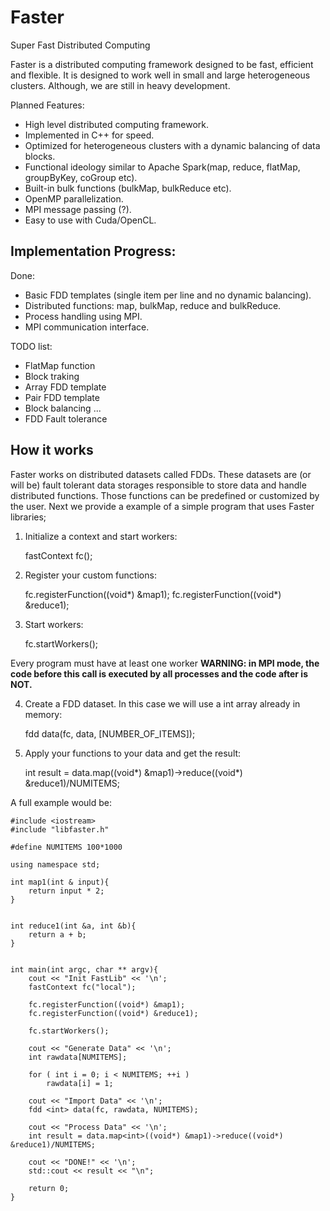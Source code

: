 Faster
======
Super Fast Distributed Computing

Faster is a distributed computing framework designed to be fast, efficient and flexible. It is designed to work well in small and large heterogeneous clusters. Although, we are still in heavy development.


Planned Features:

* High level distributed computing framework.
* Implemented in C++ for speed. 
* Optimized for heterogeneous clusters with a dynamic balancing of data blocks.
* Functional ideology similar to Apache Spark(map, reduce, flatMap, groupByKey, coGroup etc).
* Built-in bulk functions (bulkMap, bulkReduce etc).
* OpenMP parallelization.
* MPI message passing (?).
* Easy to use with Cuda/OpenCL.


Implementation Progress:
-----------------------

Done:

* Basic FDD templates (single item per line and no dynamic balancing).
* Distributed functions: map, bulkMap, reduce and bulkReduce.
* Process handling using MPI.
* MPI communication interface.

TODO list:

* FlatMap function
* Block traking
* Array FDD template
* Pair FDD template
* Block balancing
...
* FDD Fault tolerance



How it works
------------

Faster works on distributed datasets called FDDs. These datasets are (or will be) fault tolerant data storages responsible to store data and handle distributed functions. Those functions can be predefined or customized by the user. Next we provide a example of a simple program that uses Faster libraries;

1. Initialize a context and start workers:

	fastContext fc();


2. Register your custom functions:
	
	fc.registerFunction((void*) &map1);
	fc.registerFunction((void*) &reduce1);

3. Start workers: 

	fc.startWorkers();
	
Every program must have at least one worker 
__WARNING: in MPI mode, the code before this call is executed by all processes and the code after is NOT.__

4. Create a FDD dataset. In this case we will use a int array already in memory:

	fdd <int> data(fc, data, [NUMBER_OF_ITEMS]);

5. Apply your functions to your data and get the result:

	int result = data.map<int>((void*) &map1)->reduce((void*) &reduce1)/NUMITEMS;

A full example would be:

	#include <iostream>
	#include "libfaster.h"

	#define NUMITEMS 100*1000

	using namespace std;

	int map1(int & input){
		return input * 2;
	}


	int reduce1(int &a, int &b){
		return a + b;
	}


	int main(int argc, char ** argv){
		cout << "Init FastLib" << '\n';
		fastContext fc("local");

		fc.registerFunction((void*) &map1);
		fc.registerFunction((void*) &reduce1);

		fc.startWorkers();

		cout << "Generate Data" << '\n';
		int rawdata[NUMITEMS];

		for ( int i = 0; i < NUMITEMS; ++i )
			rawdata[i] = 1;

		cout << "Import Data" << '\n';
		fdd <int> data(fc, rawdata, NUMITEMS);

		cout << "Process Data" << '\n';
		int result = data.map<int>((void*) &map1)->reduce((void*) &reduce1)/NUMITEMS;

		cout << "DONE!" << '\n';
		std::cout << result << "\n";

		return 0;
	}




